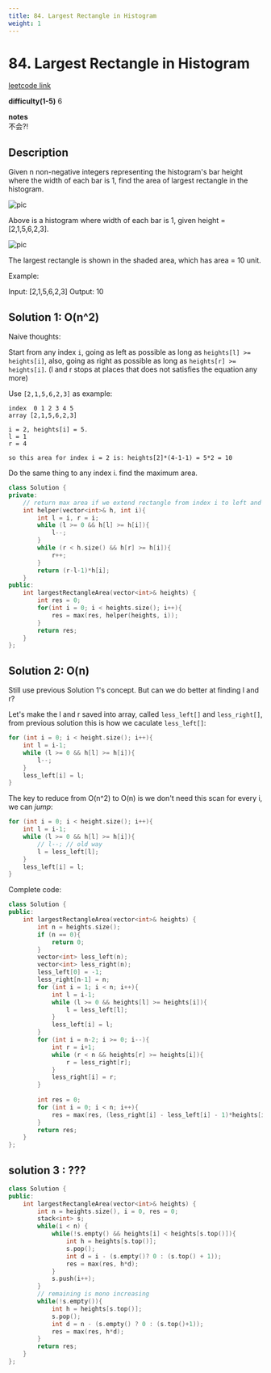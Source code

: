 ```yaml
---
title: 84. Largest Rectangle in Histogram
weight: 1
---
```

# 84. Largest Rectangle in Histogram

[leetcode link](https://leetcode.com/problems/largest-rectangle-in-histogram/)

**difficulty(1-5)** 
6

**notes**   
不会?!

## Description

Given n non-negative integers representing the histogram's bar height where the width of each bar is 1, find the area of largest rectangle in the histogram.

![pic](https://assets.leetcode.com/uploads/2018/10/12/histogram.png)


Above is a histogram where width of each bar is 1, given height = [2,1,5,6,2,3].

 
![pic](https://assets.leetcode.com/uploads/2018/10/12/histogram_area.png)

The largest rectangle is shown in the shaded area, which has area = 10 unit.

 

Example:

Input: [2,1,5,6,2,3]
Output: 10

## Solution 1: O(n^2)
Naive thoughts:

Start from any index `i`, going as left as possible as long as `heights[l] >= heights[i]`,
also, going as right as possible as long as `heights[r] >= heights[i]`. (l and r stops at places that 
does not satisfies the equation any more)

Use `[2,1,5,6,2,3]` as example:
```
index  0 1 2 3 4 5
array [2,1,5,6,2,3]

i = 2, heights[i] = 5. 
l = 1
r = 4

so this area for index i = 2 is: heights[2]*(4-1-1) = 5*2 = 10
```
Do the same thing to any index i. find the maximum area. 

```c++
class Solution {
private:
    // return max area if we extend rectangle from index i to left and right.
    int helper(vector<int>& h, int i){
        int l = i, r = i;
        while (l >= 0 && h[l] >= h[i]){
            l--;
        }
        while (r < h.size() && h[r] >= h[i]){
            r++;
        }
        return (r-l-1)*h[i];        
    }
public:
    int largestRectangleArea(vector<int>& heights) {
        int res = 0;
        for(int i = 0; i < heights.size(); i++){
            res = max(res, helper(heights, i));
        }
        return res;
    }
};
```
## Solution 2: O(n)

Still use previous Solution 1's concept. But can we do better at finding l and r?

Let's make the l and r saved into array, called `less_left[]` and `less_right[]`, from previous 
solution this is how we caculate `less_left[]`:
```c++
for (int i = 0; i < height.size(); i++){
    int l = i-1;
    while (l >= 0 && h[l] >= h[i]){
        l--;
    }
    less_left[i] = l;
}
```

The key to reduce from O(n^2) to O(n) is we don't need this scan for every i, we can *jump*:
```c++
for (int i = 0; i < height.size(); i++){
    int l = i-1;
    while (l >= 0 && h[l] >= h[i]){
        // l--; // old way
        l = less_left[l];
    }
    less_left[i] = l;
}
```

Complete code:
```c++
class Solution {
public:
    int largestRectangleArea(vector<int>& heights) {
        int n = heights.size();
        if (n == 0){
            return 0;
        }
        vector<int> less_left(n);
        vector<int> less_right(n);
        less_left[0] = -1;
        less_right[n-1] = n;
        for (int i = 1; i < n; i++){
            int l = i-1;
            while (l >= 0 && heights[l] >= heights[i]){
                l = less_left[l];
            }
            less_left[i] = l;
        }
        for (int i = n-2; i >= 0; i--){
            int r = i+1;
            while (r < n && heights[r] >= heights[i]){
                r = less_right[r];
            }
            less_right[i] = r;
        }
        
        int res = 0;
        for (int i = 0; i < n; i++){
            res = max(res, (less_right[i] - less_left[i] - 1)*heights[i]);
        }
        return res;        
    }
};
```

## solution 3 : ???

```c++
class Solution {
public:
    int largestRectangleArea(vector<int>& heights) {
        int n = heights.size(), i = 0, res = 0;
        stack<int> s;
        while(i < n) {
            while(!s.empty() && heights[i] < heights[s.top()]){
                int h = heights[s.top()];
                s.pop();
                int d = i - (s.empty()? 0 : (s.top() + 1));
                res = max(res, h*d);
            }
            s.push(i++);
        }
        // remaining is mono increasing 
        while(!s.empty()){
            int h = heights[s.top()];
            s.pop();
            int d = n - (s.empty() ? 0 : (s.top()+1));
            res = max(res, h*d);
        }
        return res;
    }
};
```